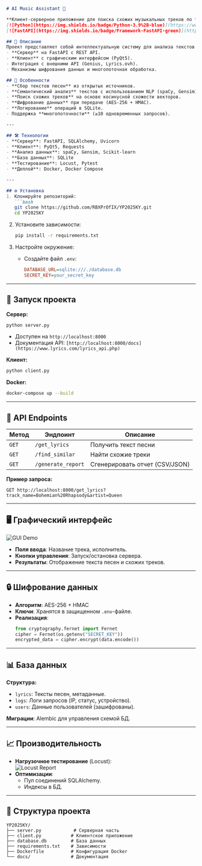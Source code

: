 ```markdown
# AI Music Assistant 🎵

**Клиент-серверное приложение для поиска схожих музыкальных треков по текстам песен**  
[![Python](https://img.shields.io/badge/Python-3.9%2B-blue)](https://www.python.org/)
[![FastAPI](https://img.shields.io/badge/Framework-FastAPI-green)](https://fastapi.tiangolo.com/)

## 📖 Описание
Проект представляет собой интеллектуальную систему для анализа текстов песен и поиска семантически схожих треков. Реализованы:
- **Сервер** на FastAPI с REST API.
- **Клиент** с графическим интерфейсом (PyQt5).
- Интеграция с внешними API (Genius, Lyrics.ovh).
- Механизмы шифрования данных и многопоточная обработка.

## 🌟 Особенности
- **Сбор текстов песен** из открытых источников.
- **Семантический анализ** текстов с использованием NLP (spaCy, Gensim).
- **Поиск схожих треков** на основе косинусной схожести векторов.
- **Шифрование данных** при передаче (AES-256 + HMAC).
- **Логирование** операций в SQLite.
- Поддержка **многопоточности** (≥10 одновременных запросов).

---

## 🛠 Технологии
- **Сервер**: FastAPI, SQLAlchemy, Uvicorn
- **Клиент**: PyQt5, Requests
- **Анализ данных**: spaCy, Gensim, Scikit-learn
- **База данных**: SQLite 
- **Тестирование**: Locust, Pytest
- **Деплой**: Docker, Docker Compose

---

## ⚙️ Установка
1. Клонируйте репозиторий:
   ```bash
   git clone https://github.com/RBXPrOfIX/YP2025KY.git
   cd YP2025KY
   ```

2. Установите зависимости:
   ```bash
   pip install -r requirements.txt
   ```

3. Настройте окружение:
   - Создайте файл `.env`:
     ```ini
     DATABASE_URL=sqlite:///./database.db
     SECRET_KEY=your_secret_key
     ```

---

## 🚀 Запуск проекта
**Сервер:**
```bash
python server.py
```
- Доступен на `http://localhost:8000`
- Документация API: `[http://localhost:8000/docs](https://www.lyrics.com/lyrics_api.php)`

**Клиент:**
```bash
python client.py
```

**Docker:**
```bash
docker-compose up --build
```

---

## 📡 API Endpoints
| Метод | Эндпоинт | Описание |
|-------|----------|----------|
| `GET` | `/get_lyrics` | Получить текст песни |
| `GET` | `/find_similar` | Найти схожие треки |
| `GET` | `/generate_report` | Сгенерировать отчет (CSV/JSON) |

**Пример запроса:**
```http
GET http://localhost:8000/get_lyrics?track_name=Bohemian%20Rhapsody&artist=Queen
```

---

## 🖥 Графический интерфейс
![GUI Demo](media/gui_demo.png)
- **Поля ввода**: Название трека, исполнитель.
- **Кнопки управления**: Запуск/остановка сервера.
- **Результаты**: Отображение текста песен и схожих треков.

---

## 🔒 Шифрование данных
- **Алгоритм**: AES-256 + HMAC
- **Ключи**: Хранятся в защищенном `.env`-файле.
- **Реализация**:
  ```python
  from cryptography.fernet import Fernet
  cipher = Fernet(os.getenv("SECRET_KEY"))
  encrypted_data = cipher.encrypt(data.encode())
  ```

---

## 📊 База данных
**Структура:**
- `lyrics`: Тексты песен, метаданные.
- `logs`: Логи запросов (IP, статус, устройство).
- `users`: Данные пользователей (зашифрованы).

**Миграции**: Alembic для управления схемой БД.

---

## 📈 Производительность
- **Нагрузочное тестирование** (Locust):  
  ![Locust Report]([media/locust_stats.png](https://github.com/RBXPrOfIX/YP2025KY/blob/main/Screenshot_4.png))
- **Оптимизации**:
  - Пул соединений SQLAlchemy.
  - Индексы в БД.

---

## 📂 Структура проекта
```
YP2025KY/
├── server.py            # Серверная часть
├── client.py           # Клиентское приложение
├── database.db         # База данных
├── requirements.txt    # Зависимости
├── Dockerfile          # Конфигурация Docker
└── docs/               # Документация
```
